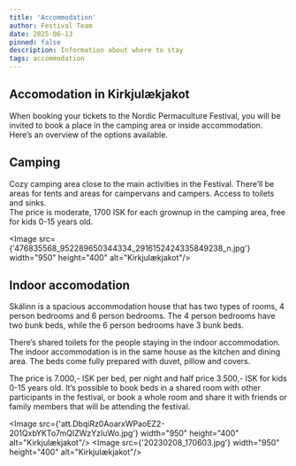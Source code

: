 ```yaml
---
title: 'Accommodation'
author: Festival Team
date: 2025-06-13
pinned: false
description: Information about where to stay
tags: accommodation
---
```


<script>
    import { base } from '$app/paths';
    import Action from '$lib/Action.svelte'
    import Button from '$lib/Button.svelte'
    import Image from  '$lib/Image.svelte'
</script>

## Accomodation in Kirkjulækjakot

When booking your tickets to the Nordic Permaculture Festival, you will be invited to book a place in the camping area or inside accommodation.  Here’s an overview of the options available.


## Camping

Cozy camping area close to the main activities in the Festival.  There’ll be areas for tents and areas for campervans and campers.  Access to toilets and sinks.  
The price is moderate, 1700 ISK for each grownup in the camping area, free for kids 0-15 years old.

<Image
  src={'476835568_952289650344334_2916152424335849238_n.jpg'}
  width="950"
  height="400"
  alt="Kirkjulækjakot"/>

## Indoor accomodation

Skálinn is a spacious accommodation house that has two types of rooms, 4 person bedrooms and 6 person bedrooms.  The 4 person bedrooms have two bunk beds, while the 6 person bedrooms have 3 bunk beds.  

There’s shared toilets for the people staying in the indoor accommodation.  The indoor accommodation is in the same house as the kitchen and dining area.  The beds come fully prepared with duvet, pillow and covers.

The price is 7.000,- ISK per bed, per night and half price 3.500,- ISK for kids 0-15 years old.  It’s possible to book beds in a shared room with other participants in the festival, or book a whole room and share it with friends or family members that will be attending the festival.

<Image
  src={'att.DbqiRz0AoarxWPaoEZ2-201QxbYKTo7mQIZWzYzIuWo.jpg'}
  width="950"
  height="400"
  alt="Kirkjulækjakot"/>
<Image
  src={'20230208_170603.jpg'}
  width="950"
  height="400"
  alt="Kirkjulækjakot"/>

